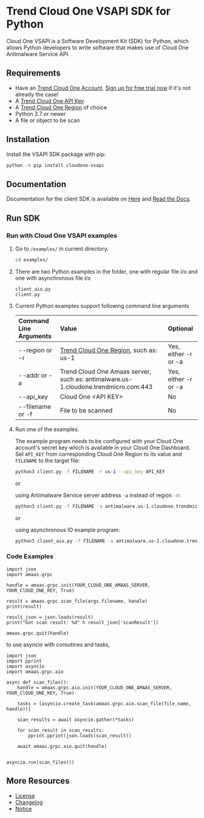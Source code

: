# Trend Cloud One VSAPI SDK for Python

Cloud One VSAPI is a Software Development Kit (SDK) for Python, which allows Python developers to write software that makes use of Cloud One Antimalware Service API.

## Requirements

- Have an [Trend Cloud One Account](https://cloudone.trendmicro.com). [Sign up for free trial now](https://cloudone.trendmicro.com/trial) if it's not already the case!
- A [Trend Cloud One API Key](https://cloudone.trendmicro.com/docs/identity-and-account-management/c1-api-key/#new-api-key)
- A [Trend Cloud One Region](https://cloudone.trendmicro.com/docs/identity-and-account-management/c1-regions/) of choice
- Python 3.7 or newer
- A file or object to be scan



## Installation

Install the VSAPI SDK package with pip:

   ```sh
   python -m pip install cloudone-vsapi
   ```

## Documentation

Documentation for the client SDK is available on [Here](README.md) and [Read the Docs](https://cloudone.trendmicro.com/docs/).

## Run SDK

### Run with Cloud One VSAPI examples

1. Go to `/examples/` in current directory.

   ```sh
   cd examples/
   ```

2. There are two Python examples in the folder, one with regular file i/o and one with asynchronous file i/o
   
   ```
   client_aio.py
   client.py
   ``` 
3. Current Python examples support following command line arguments

   | Command Line Arguments                 | Value                    | Optional |
   | :------------------ | :----------------------- | :------- |
   | --region or -r | [Trend Cloud One Region](https://cloudone.trendmicro.com/docs/identity-and-account-management/c1-regions/), such as: us-1 | Yes, either -r or -a
   | --addr or -a   | Trend Cloud One Amaas server, such as: antimalware.us-1.cloudone.trendmicro.com:443 | Yes, either -r or -a      |
   | --api_key      | Cloud One \<API KEY\>              | No       |
   | --filename or -f |        File to be scanned            | No       |


4. Run one of the examples.
   
   The example program needs to be configured with your Cloud One account's secret key which is available in your Cloud One Dashboard. Set `API_KEY` from corresponding Cloud One Region to its value and `FILENAME` to the target file:

   ```sh
   python3 client.py -f FILENAME -r us-1 --api_key API_KEY
   ```
   or
   
   using Antimalware Service server address `-a` instead of region `-r`:
   ```sh
   python3 client.py -f FILENAME -a antimalware.us-1.cloudone.trendmicro.com:443 --api_key API_KEY
   ```
   or
   
   using asynchronous IO example program:
   ```sh
   python3 client_aio.py -f FILENAME -a antimalware.us-1.cloudone.trendmicro.com:443 --api_key API_KEY
   ```
### Code Examples
```python:
import json
import amaas.grpc

handle = amaas.grpc.init(YOUR_CLOUD_ONE_AMAAS_SERVER, YOUR_ClOUD_ONE_KEY, True)

result = amaas.grpc.scan_file(args.filename, handle)
print(result)

result_json = json.loads(result)
print("Got scan result: %d" % result_json['scanResult'])

amaas.grpc.quit(handle)

```

to use asyncio with  coroutines and tasks, 

```python:
import json
import pprint
import asyncio
import amaas.grpc.aio

async def scan_files():
    handle = amaas.grpc.aio.init(YOUR_CLOUD_ONE_AMAAS_SERVER, YOUR_ClOUD_ONE_KEY, True)

    tasks = [asyncio.create_task(amaas.grpc.aio.scan_file(file_name, handle))]

    scan_results = await asyncio.gather(*tasks)

    for scan_result in scan_results:
        pprint.pprint(json.loads(scan_result))

    await amaas.grpc.aio.quit(handle)


asyncio.run(scan_files())

```

## More Resources
- [License](https://github.com/trendmicro/cloudone-antimalware-python-sdk/blob/main/LICENSE)
- [Changelog](https://github.com/trendmicro/cloudone-antimalware-python-sdk/blob/main/CHANGELOG.md)
- [Notice](https://github.com/trendmicro/cloudone-antimalware-python-sdk/blob/main/NOTICE)
